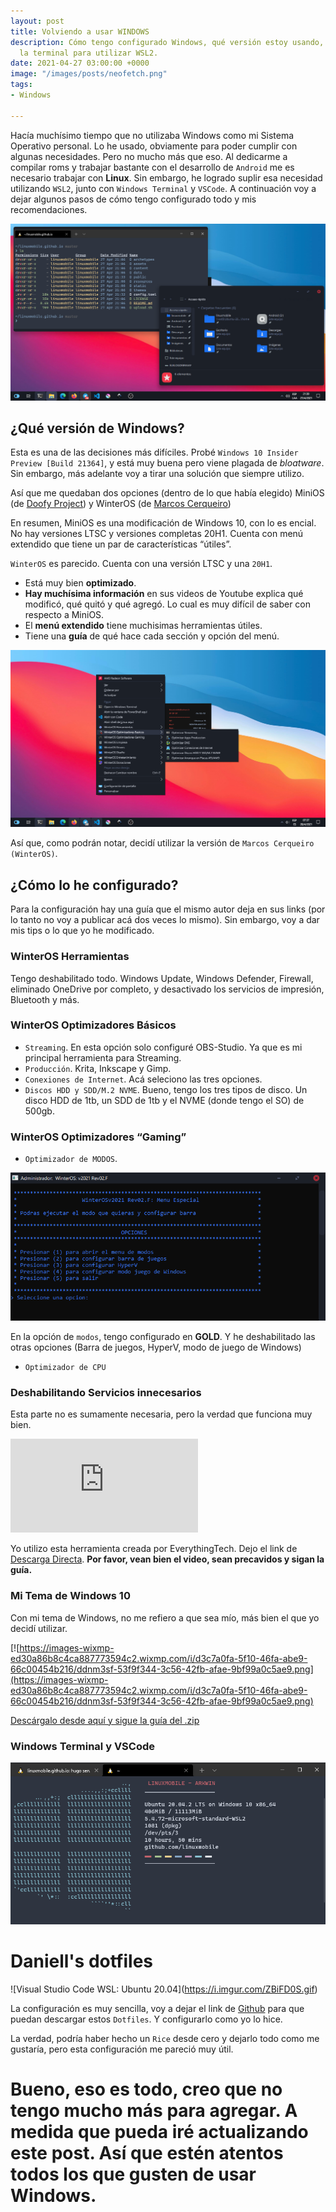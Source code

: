 ```yaml
---
layout: post
title: Volviendo a usar WINDOWS
description: Cómo tengo configurado Windows, qué versión estoy usando, cómo configuré
  la terminal para utilizar WSL2.
date: 2021-04-27 03:00:00 +0000
image: "/images/posts/neofetch.png"
tags:
- Windows

---
```

Hacía muchísimo tiempo que no utilizaba Windows como mi Sistema Operativo personal. Lo he usado, obviamente para poder cumplir con algunas necesidades. Pero no mucho más que eso. Al dedicarme a compilar roms y trabajar bastante con el desarrollo de `Android` me es necesario trabajar con **Linux**. Sin embargo, he logrado suplir esa necesidad utilizando `WSL2`, junto con `Windows Terminal` y `VSCode`. A continuación voy a dejar algunos pasos de cómo tengo configurado todo y mis recomendaciones.

![](/images/posts/explorer.png)

## ¿Qué versión de Windows?

Esta es una de las decisiones más difíciles. Probé `Windows 10 Insider Preview [Build 21364]`, y está muy buena pero viene plagada de _bloatware_. Sin embargo, más adelante voy a tirar una solución que siempre utilizo.

Así que me quedaban dos opciones (dentro de lo que había elegido) MiniOS (de [Doofy Project](https://www.dprojects.org/minios)) y WinterOS (de [Marcos Cerqueiro](http://localhost:1313/posts/volviendo-a-usar-windows/Marcos%20Cerqueiro))

En resumen, MiniOS es una modificación de Windows 10, con lo es encial. No hay versiones LTSC y versiones completas 20H1. Cuenta con menú extendido que tiene un par de características “útiles”.

`WinterOS` es parecido. Cuenta con una versión LTSC y una `20H1`.

* Está muy bien **optimizado**.
* **Hay muchísima información** en sus videos de Youtube explica qué modificó, qué quitó y qué agregó. Lo cual es muy difícil de saber con respecto a MiniOS.
* El **menú extendido** tiene muchisimas herramientas útiles.
* Tiene una **guía** de qué hace cada sección y opción del menú.

![](/images/posts/stream.png)

Así que, como podrán notar, decidí utilizar la versión de `Marcos Cerqueiro (WinterOS)`.

## ¿Cómo lo he configurado?

Para la configuración hay una guía que el mismo autor deja en sus links (por lo tanto no voy a publicar acá dos veces lo mismo). Sin embargo, voy a dar mis tips o lo que yo he modificado.

### WinterOS Herramientas

Tengo deshabilitado todo. Windows Update, Windows Defender, Firewall, eliminado OneDrive por completo, y desactivado los servicios de impresión, Bluetooth y más.

### WinterOS Optimizadores Básicos

* `Streaming`. En esta opción solo configuré OBS-Studio. Ya que es mi principal herramienta para Streaming.
* `Producción`. Krita, Inkscape y Gimp.
* `Conexiones de Internet`. Acá seleciono las tres opciones.
* `Discos HDD y SDD/M.2 NVME`. Bueno, tengo los tres tipos de disco. Un disco HDD de 1tb, un SDD de 1tb y el NVME (donde tengo el SO) de 500gb.

### WinterOS Optimizadores “Gaming”

* `Optimizador de MODOS`.

![](/images/posts/modos.png)

En la opción de `modos`, tengo configurado en **GOLD**. Y he deshabilitado las otras opciones (Barra de juegos, HyperV, modo de juego de Windows)

* `Optimizador de CPU`

### Deshabilitando Servicios innecesarios

Esta parte no es sumamente necesaria, pero la verdad que funciona muy bien.

<iframe src="https://www.youtube.com/embed/AfmPNoIbJxI](https://youtu.be/AfmPNoIbJxI" frameborder="0" allowfullscreen></iframe>


Yo utilizo esta herramienta creada por EverythingTech. Dejo el link de [Descarga Directa](https://drive.google.com/drive/folders/1RYKqcqp6YzM0ZXArdWX70NWle6Q3BhYB). **Por favor, vean bien el video, sean precavidos y sigan la guía.**

### Mi Tema de Windows 10

Con mi tema de Windows, no me refiero a que sea mío, más bien el que yo decidí utilizar.

[![https://images-wixmp-ed30a86b8c4ca887773594c2.wixmp.com/i/d3c7a0fa-5f10-46fa-abe9-66c00454b216/ddnm3sf-53f9f344-3c56-42fb-afae-9bf99a0c5ae9.png](https://images-wixmp-ed30a86b8c4ca887773594c2.wixmp.com/i/d3c7a0fa-5f10-46fa-abe9-66c00454b216/ddnm3sf-53f9f344-3c56-42fb-afae-9bf99a0c5ae9.png)

[Descárgalo desde aquí y sigue la guía del .zip](https://www.deviantart.com/kdr3w/art/Dev-825722799)

### Windows Terminal y VSCode

![](/images/posts/terminal.png)

# Daniell's dotfiles

!\[Visual Studio Code WSL: Ubuntu 20.04](https://i.imgur.com/ZBiFD0S.gif)

La configuración es muy sencilla, voy a dejar el link de [Github](https://github.com/daniellwdb/dotfiles) para que puedan descargar estos `Dotfiles`. Y configurarlo como yo lo hice.

La verdad, podría haber hecho un `Rice` desde cero y dejarlo todo como me gustaría, pero esta configuración me pareció muy útil.

# Bueno, eso es todo, creo que no tengo mucho más para agregar. A medida que pueda iré actualizando este post. Así que estén atentos todos los que gusten de usar Windows.
